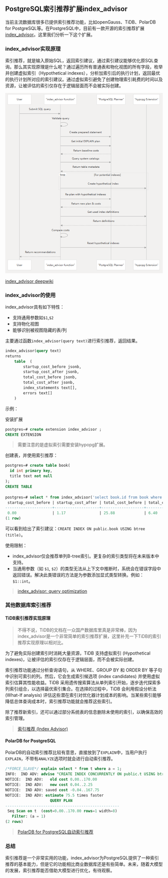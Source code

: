 ## PostgreSQL索引推荐扩展index_advisor
当前主流数据库很多已提供索引推荐功能，比如openGauss、TiDB、PolarDB for PostgreSQL等。在PostgreSQL中，目前有一款开源的索引推荐扩展[index_advisor](https://github.com/supabase/index_advisor)。这里我们分析一下这个扩展。


### index_advisor实现原理

索引推荐，就是输入原始SQL，返回索引建议，通过索引建议能够优化原SQL查询。那么其实现原理是什么呢？通过遍历所有普通表和物化视图的所有字段，枚举并创建虚拟索引（Hypothetical indexes），分析加索引后的执行计划，返回最优的执行计划所对应的索引建议。通过虚拟索引避免了创建物理索引耗费的时间以及资源，让被评估的索引仅存在于逻辑层面而不会被实际创建。

![image](./images/index_advisor.png)


[index_advisor deepwiki](https://deepwiki.com/supabase/index_advisor)

### index_advisor的使用

index_advisor具有如下特性：
- 支持通用参数如`$1`,`$2`
- 支持物化视图
- 能够识别被视图隐藏的表/列

主要通过函数`index_advisor(query text)`进行索引推荐，返回结果。
```sql
index_advisor(query text)
returns
    table  (
        startup_cost_before jsonb,
        startup_cost_after jsonb,
        total_cost_before jsonb,
        total_cost_after jsonb,
        index_statements text[],
        errors text[]
    )
```

示例：

安装扩展
```sql
postgres=# create extension index_advisor ;
CREATE EXTENSION
```
> 需要注意的是虚拟索引需要安装hypopg扩展。

创建表，并使用索引推荐：
```sql
postgres=# create table book(
  id int primary key,
  title text not null
);
CREATE TABLE

postgres=# select * from index_advisor('select book.id from book where title = $1');
 startup_cost_before | startup_cost_after | total_cost_before | total_cost_after |                    index_statements                     | errors 
---------------------+--------------------+-------------------+------------------+---------------------------------------------------------+--------
 0.00                | 1.17               | 25.88             | 6.40             | {"CREATE INDEX ON public.book USING btree (title)"} | {}
(1 row)
```
可以看到给出了索引建议：`CREATE INDEX ON public.book USING btree (title)`。

使用限制：
- index_advisor仅会推荐单列B-tree索引。更复杂的索引类型将在未来版本中支持。
- 当通用参数（如 `$1`, `$2`）的类型无法从上下文中推断时，系统会在错误字段中返回错误。解决此类错误的方法是为参数添加显式类型转换。例如：`$1::int`。

> [index_advisor: query optimization](https://supabase.com/docs/guides/database/extensions/index_advisor)


### 其他数据库索引推荐

#### TiDB索引推荐实现原理

> 不得不说，TiDB的文档在一众国产数据库里真是非常棒，因为index_advisor是一个非常简单的索引推荐扩展，这里补充一下TiDB的索引推荐实现原理以相对比。

为了避免实际创建索引时消耗大量资源，TiDB 支持虚拟索引 (Hypothetical indexes)，让被评估的索引仅存在于逻辑层面，而不会被实际创建。

索引推荐功能通过分析查询语句，从 WHERE、GROUP BY 和 ORDER BY 等子句中识别可索引的列。然后，它会生成索引候选项 (index candidates) 并使用虚拟索引估算其性能收益。TiDB 采用遗传搜索算法从单列索引开始，逐步迭代探索多列索引组合，以选择最优索引集合。在选择的过程中，TiDB 会利用假设分析法 (What-If analysis) 评估这些潜在索引对优化器计划成本的影响。当某些索引能够降低总体查询成本时，索引推荐功能就会推荐这些索引。

除了推荐新索引，还可以通过部分系统表的信息删除未使用的索引，以确保高效的索引管理。

> [索引推荐 (Index Advisor)](https://docs.pingcap.com/zh/tidb/stable/index-advisor/)

#### PolarDB for PostgreSQL
PolarDB的自动索引推荐比较有意思，直接放到了`EXPLAIN`中，当用户执行`EXPLAIN`，不带有`ANALYZE`选项时就会进行自动索引推荐。
```sql
/*FORCE_SLAVE*/ explain select * from t where a = 1;
INFO:  IND ADV: advise "CREATE INDEX CONCURRENTLY ON public.t USING btree (a)"
NOTICE:  IND ADV:   old cost 0.00..170.00
NOTICE:  IND ADV:   new cost 0.04..2.25
NOTICE:  IND ADV: saved cost -0.04..167.75
NOTICE:  IND ADV: estimate 75.5 times faster
                    QUERY PLAN
---------------------------------------------------
 Seq Scan on t  (cost=0.00..170.00 rows=1 width=8)
   Filter: (a = 1)
(2 rows)
```

> [PolarDB for PostgreSQL自动索引推荐](https://help.aliyun.com/zh/polardb/polardb-for-postgresql/automatic-index-advisor?spm=a2c4g.11186623.help-menu-2249963.d_6_11_0.70f5af9eKxRVRZ)


### 总结
索引推荐是一个非常实用的功能，index_advisor为PostgreSQL提供了一种索引推荐的基本能力，但是它的功能相比商业数据库还是有些简单。未来，随着大模型的发展，索引推荐能否借助大模型进行优化，有待观察。
